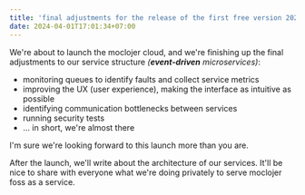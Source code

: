 ```yaml
---
title: 'final adjustments for the release of the first free version 2024-04-01'
date: 2024-04-01T17:01:34+07:00
---
```


We're about to launch the moclojer cloud, and we're finishing up the final adjustments to our service structure *(**event-driven** microservices)*:

* monitoring queues to identify faults and collect service metrics
* improving the UX (user experience), making the interface as intuitive as possible
* identifying communication bottlenecks between services
* running security tests
* ... in short, we're almost there

I'm sure we're looking forward to this launch more than you are.

After the launch, we'll write about the architecture of our services. It'll be nice to share with everyone what we're doing privately to serve moclojer foss as a service.
